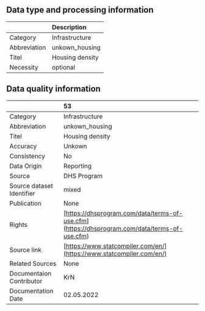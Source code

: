 ## Data type and processing information 

|              | Description     |
|:-------------|:----------------|
| Category     | Infrastructure  |
| Abbreviation | unkown_housing  |
| Titel        | Housing density |
| Necessity    | optional        |

## Data quality information 

|                           | 53                                                                                           |
|:--------------------------|:---------------------------------------------------------------------------------------------|
| Category                  | Infrastructure                                                                               |
| Abbreviation              | unkown_housing                                                                               |
| Titel                     | Housing density                                                                              |
| Accuracy                  | Unkown                                                                                       |
| Consistency               | No                                                                                           |
| Data Origin               | Reporting                                                                                    |
| Source                    | DHS Program                                                                                  |
| Source dataset Identifier | mixed                                                                                        |
| Publication               | None                                                                                         |
| Rights                    | [https://dhsprogram.com/data/terms-of-use.cfm](https://dhsprogram.com/data/terms-of-use.cfm) |
| Source link               | [https://www.statcompiler.com/en/](https://www.statcompiler.com/en/)                         |
| Related Sources           | None                                                                                         |
| Documentaion Contributor  | KrN                                                                                          |
| Documentation Date        | 02.05.2022                                                                                   |